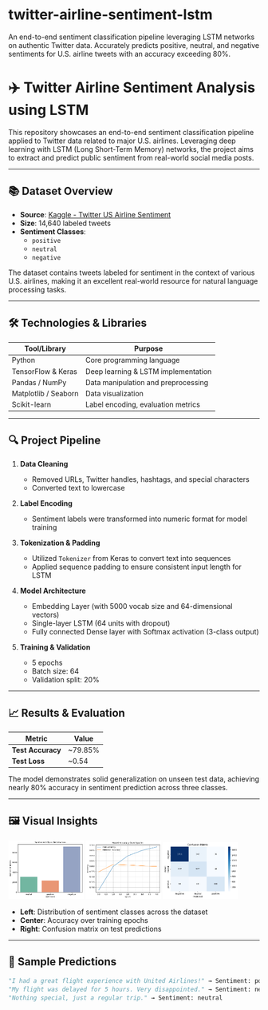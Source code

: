 # twitter-airline-sentiment-lstm
An end-to-end sentiment classification pipeline leveraging LSTM networks on authentic Twitter data. Accurately predicts positive, neutral, and negative sentiments for U.S. airline tweets with an accuracy exceeding 80%.
# ✈️ Twitter Airline Sentiment Analysis using LSTM

This repository showcases an end-to-end sentiment classification pipeline applied to Twitter data related to major U.S. airlines. Leveraging deep learning with LSTM (Long Short-Term Memory) networks, the project aims to extract and predict public sentiment from real-world social media posts.

---

## 📚 Dataset Overview

- **Source**: [Kaggle - Twitter US Airline Sentiment](https://www.kaggle.com/datasets/crowdflower/twitter-airline-sentiment)
- **Size**: 14,640 labeled tweets
- **Sentiment Classes**:
  - `positive`
  - `neutral`
  - `negative`

The dataset contains tweets labeled for sentiment in the context of various U.S. airlines, making it an excellent real-world resource for natural language processing tasks.

---

## 🛠️ Technologies & Libraries

| Tool/Library    | Purpose                              |
|----------------|--------------------------------------|
| Python          | Core programming language            |
| TensorFlow & Keras | Deep learning & LSTM implementation |
| Pandas / NumPy  | Data manipulation and preprocessing  |
| Matplotlib / Seaborn | Data visualization               |
| Scikit-learn    | Label encoding, evaluation metrics   |

---

## 🔍 Project Pipeline

1. **Data Cleaning**  
   - Removed URLs, Twitter handles, hashtags, and special characters  
   - Converted text to lowercase

2. **Label Encoding**  
   - Sentiment labels were transformed into numeric format for model training

3. **Tokenization & Padding**  
   - Utilized `Tokenizer` from Keras to convert text into sequences  
   - Applied sequence padding to ensure consistent input length for LSTM

4. **Model Architecture**  
   - Embedding Layer (with 5000 vocab size and 64-dimensional vectors)  
   - Single-layer LSTM (64 units with dropout)  
   - Fully connected Dense layer with Softmax activation (3-class output)

5. **Training & Validation**  
   - 5 epochs  
   - Batch size: 64  
   - Validation split: 20%

---

## 📈 Results & Evaluation

| Metric         | Value   |
|----------------|---------|
| **Test Accuracy** | ~79.85% |
| **Test Loss**     | ~0.54   |

The model demonstrates solid generalization on unseen test data, achieving nearly 80% accuracy in sentiment prediction across three classes.

---

## 🖼️ Visual Insights

<p float="left">
  <img src="images/sentiment_distribution.png" width="30%"/>
  <img src="images/accuracy_plot.png" width="30%"/>
  <img src="images/confusion_matrix.png" width="30%"/>
</p>

- **Left**: Distribution of sentiment classes across the dataset  
- **Center**: Accuracy over training epochs  
- **Right**: Confusion matrix on test predictions

---

## 🤖 Sample Predictions

```python
"I had a great flight experience with United Airlines!" → Sentiment: positive  
"My flight was delayed for 5 hours. Very disappointed." → Sentiment: negative  
"Nothing special, just a regular trip." → Sentiment: neutral  

